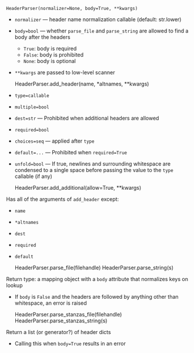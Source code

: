     HeaderParser(normalizer=None, body=True, **kwargs)

- `normalizer` — header name normalization callable (default: str.lower)
- `body=bool` — whether `parse_file` and `parse_string` are allowed to find a
  body after the headers
    - `True`: body is required
    - `False`: body is prohibited
    - `None`: body is optional
- `**kwargs` are passed to low-level scanner


    HeaderParser.add_header(name, *altnames, **kwargs)

- `type=callable`
- `multiple=bool`
- `dest=str` — Prohibited when additional headers are allowed
- `required=bool`
- `choices=seq` — applied after `type`
- `default=...` — Prohibited when `required=True`
- `unfold=bool` — If true, newlines and surrounding whitespace are condensed to
  a single space before passing the value to the `type` callable (if any)


    HeaderParser.add_additional(allow=True, **kwargs)

Has all of the arguments of `add_header` except:

- `name`
- `*altnames`
- `dest`
- `required`
- `default`


    HeaderParser.parse_file(filehandle)
    HeaderParser.parse_string(s)

Return type: a mapping object with a `body` attribute that normalizes keys on
lookup

- If `body` is `False` and the headers are followed by anything other than
  whitespace, an error is raised


    HeaderParser.parse_stanzas_file(filehandle)
    HeaderParser.parse_stanzas_string(s)

Return a list (or generator?) of header dicts

- Calling this when `body=True` results in an error
